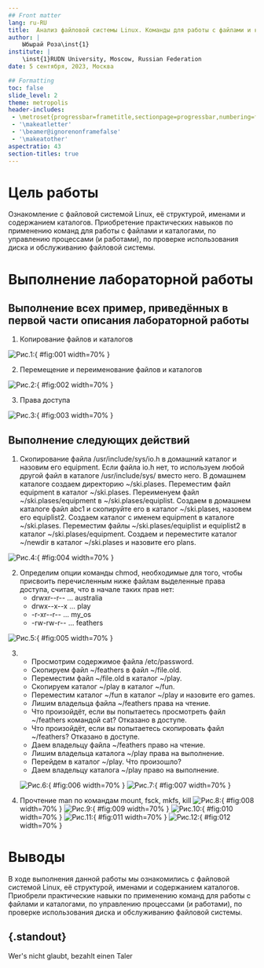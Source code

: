 ```yaml
---
## Front matter
lang: ru-RU
title:  Анализ файловой системы Linux. Команды для работы с файлами и каталогами
author: |
	Ыбырай Роза\inst{1}
institute: |
	\inst{1}RUDN University, Moscow, Russian Federation
date: 5 сентября, 2023, Москва

## Formatting
toc: false
slide_level: 2
theme: metropolis
header-includes: 
 - \metroset{progressbar=frametitle,sectionpage=progressbar,numbering=fraction}
 - '\makeatletter'
 - '\beamer@ignorenonframefalse'
 - '\makeatother'
aspectratio: 43
section-titles: true
---
```


# Цель работы

Ознакомление с файловой системой Linux, её структурой, именами и содержанием каталогов. Приобретение практических навыков по применению команд для работы
с файлами и каталогами, по управлению процессами (и работами), по проверке использования диска и обслуживанию файловой системы.

# Выполнение лабораторной работы

## Выполнение всех пример, приведённых в первой части описания лабораторной работы
1. Копирование файлов и каталогов
 
![Рис.1: ](image4/lab5.1.jpg){ #fig:001 width=70% }

2. Перемещение и переименование файлов и каталогов

![Рис.2: ](image4/lab5.2.jpg){ #fig:002 width=70% }

3. Права доступа

![Рис.3: ](image4/lab5.3.jpg){ #fig:003 width=70% }
## Выполнение следующих действий

1. Скопирование файла /usr/include/sys/io.h в домашний каталог и назовим его equipment. Если файла io.h нет, то используем любой другой файл в каталоге
/usr/include/sys/ вместо него. В домашнем каталоге создаем директорию ~/ski.plases. Переместим файл equipment в каталог ~/ski.plases.
Переименуем файл ~/ski.plases/equipment в ~/ski.plases/equiplist. Создаем в домашнем каталоге файл abc1 и скопируйте его в каталог
~/ski.plases, назовем его equiplist2. Создаем каталог с именем equipment в каталоге ~/ski.plases. Переместим файлы ~/ski.plases/equiplist и equiplist2 в каталог ~/ski.plases/equipment. Создаем и переместите каталог ~/newdir в каталог ~/ski.plases и назовите его plans.

![Рис.4: ](image4/lab5.4.jpg){ #fig:004 width=70% }

 2. Определим опции команды chmod, необходимые для того, чтобы присвоить перечисленным ниже файлам выделенные права доступа, считая, что в начале таких прав
нет:
	- drwxr--r-- ... australia
	- drwx--x--x ... play
	- -r-xr--r-- ... my_os
	- -rw-rw-r-- ... feathers

![Рис.5: ](image4/lab5.5.jpg){ #fig:005 width=70% }

3.
	- Просмотрим содержимое файла /etc/password.
	- Скопируем файл ~/feathers в файл ~/file.old.
	- Переместим файл ~/file.old в каталог ~/play.
	- Скопируем каталог ~/play в каталог ~/fun.
	- Переместим каталог ~/fun в каталог ~/play и назовите его games.
	- Лишим владельца файла ~/feathers права на чтение.
	- Что произойдёт, если вы попытаетесь просмотреть файл ~/feathers командой cat? Отказано в доступе.
	- Что произойдёт, если вы попытаетесь скопировать файл ~/feathers? Отказано в доступе.
	- Даем владельцу файла ~/feathers право на чтение.
	- Лишим владельца каталога ~/play права на выполнение.
	- Перейдем в каталог ~/play. Что произошло?
	- Даем владельцу каталога ~/play право на выполнение.

 	![Рис.6: ](image4/lab5.6.jpg){ #fig:006 width=70% }
	![Рис.7: ](image4/lab5.7.jpg){ #fig:007 width=70% }
	
4. Прочтение man по командам mount, fsck, mkfs, kill
   	![Рис.8: ](image4/lab5.8.jpg){ #fig:008 width=70% }
	![Рис.9: ](image4/lab5.9.jpg){ #fig:009 width=70% }
	![Рис.10: ](image4/lab5.10jpg){ #fig:010 width=70% }
	![Рис.11: ](image4/lab5.11.jpg){ #fig:011 width=70% }
	![Рис.12: ](image4/lab5.12.jpg){ #fig:012 width=70% }
# Выводы

В ходе выполнения данной работы мы ознакомились с файловой системой Linux, её структурой, именами и содержанием каталогов. Приобрели практические навыки по применению команд для работы с файлами и каталогами, по управлению процессами (и работами), по проверке использования диска и обслуживанию файловой системы.
## {.standout}

Wer's nicht glaubt, bezahlt einen Taler
